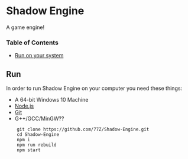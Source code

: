 # Shadow Engine

 A game engine!

### Table of Contents

- [Run on your system](https://github.com/77Z/Shadow-Engine#Run)


## Run

In order to run Shadow Engine on your computer you need these things:

- A 64-bit Windows 10 Machine
- [Node.js](https://nodejs.org "Node.js")
- [Git](https://git-scm.com/)
- G++/GCC/MinGW??
```
    git clone https://github.com/77Z/Shadow-Engine.git
    cd Shadow-Engine
    npm i
    npm run rebuild
    npm start
```
